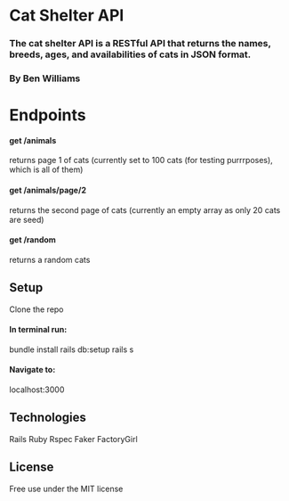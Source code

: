 # Cat Shelter API

### The cat shelter API is a RESTful API that returns the names, breeds, ages, and availabilities of cats in JSON format.

### By Ben Williams

# Endpoints

#### get /animals
 returns page 1 of cats (currently set to 100 cats (for testing purrrposes), which is all of them)

#### get /animals/page/2
 returns the second page of cats (currently an empty array as only 20 cats are seed)

#### get /random
  returns a random cats

## Setup
Clone the repo
#### In terminal run:
bundle install
rails db:setup
rails s
#### Navigate to:
localhost:3000


## Technologies
Rails
Ruby
Rspec
Faker
FactoryGirl

## License
Free use under the MIT license
